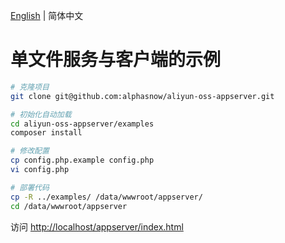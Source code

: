 [English](README.md) | 简体中文

# 单文件服务与客户端的示例

```bash
# 克隆项目
git clone git@github.com:alphasnow/aliyun-oss-appserver.git

# 初始化自动加载
cd aliyun-oss-appserver/examples
composer install

# 修改配置
cp config.php.example config.php
vi config.php

# 部署代码
cp -R ../examples/ /data/wwwroot/appserver/
cd /data/wwwroot/appserver
```

访问 [http://localhost/appserver/index.html](http://localhost/appserver/index.html)